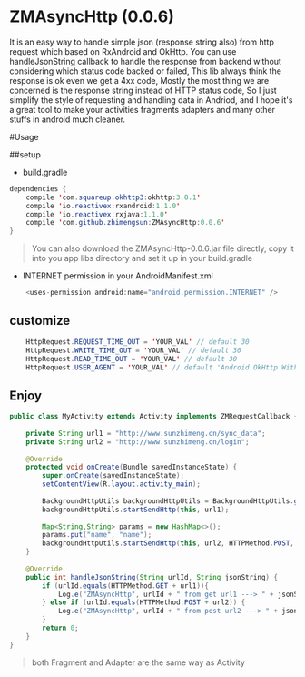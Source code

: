 # ZMAsyncHttp (0.0.6)
It is an easy way to handle simple json (response string also) from http request which based on RxAndroid and OkHttp.
You can use handleJsonString callback to handle the response from backend without considering which status code backed or 
failed, This lib always think the response is ok even we get a 4xx code, Mostly the most thing we are concerned is the response string
instead of HTTP status code, So I just simplify the style of requesting and  handling data in Andriod, 
and I hope it's a great tool to make your activities fragments adapters and many other stuffs in android much cleaner. 


#Usage

##setup

* build.gradle  

```java
dependencies {
    compile 'com.squareup.okhttp3:okhttp:3.0.1'
    compile 'io.reactivex:rxandroid:1.1.0'
    compile 'io.reactivex:rxjava:1.1.0'
    compile 'com.github.zhimengsun:ZMAsyncHttp:0.0.6'
}
``` 

> You can also download the ZMAsyncHttp-0.0.6.jar file directly, copy it into you app libs directory and set it up in your build.gradle


* INTERNET permission in your AndroidManifest.xml

```java
    <uses-permission android:name="android.permission.INTERNET" />
```

## customize

```java
    HttpRequest.REQUEST_TIME_OUT = 'YOUR_VAL' // default 30
    HttpRequest.WRITE_TIME_OUT = 'YOUR_VAL' // default 30
    HttpRequest.READ_TIME_OUT = 'YOUR_VAL' // default 30
    HttpRequest.USER_AGENT = 'YOUR_VAL' // default 'Android OkHttp With ZMAsyncHttp #{version}'
```

## Enjoy
 
```java
public class MyActivity extends Activity implements ZMRequestCallback {
    
    private String url1 = "http://www.sunzhimeng.cn/sync_data";
    private String url2 = "http://www.sunzhimeng.cn/login";
	
    @Override
    protected void onCreate(Bundle savedInstanceState) {
        super.onCreate(savedInstanceState);
        setContentView(R.layout.activity_main);
	
        BackgroundHttpUtils backgroundHttpUtils = BackgroundHttpUtils.getInstance();
        backgroundHttpUtils.startSendHttp(this, url1);
	
        Map<String,String> params = new HashMap<>();
        params.put("name", "name");
        backgroundHttpUtils.startSendHttp(this, url2, HTTPMethod.POST, params);
    }
    
    @Override
    public int handleJsonString(String urlId, String jsonString) {
        if (urlId.equals(HTTPMethod.GET + url1)){
            Log.e("ZMAsyncHttp", urlId + " from get url1 ---> " + jsonString);
        } else if (urlId.equals(HTTPMethod.POST + url2)) {
            Log.e("ZMAsyncHttp", urlId + " from post url2 ---> " + jsonString);
        }
        return 0;
    }
}
```
  
> both Fragment and Adapter are the same way as Activity 
